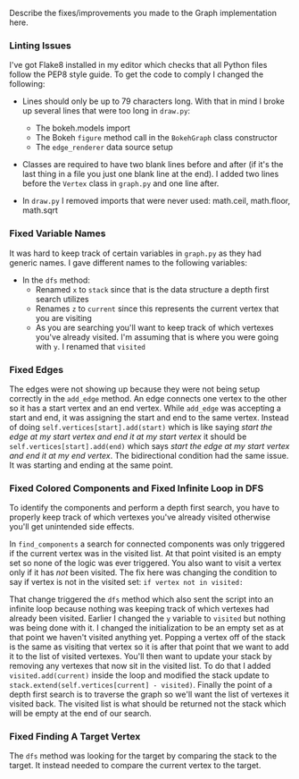 Describe the fixes/improvements you made to the Graph implementation here.

### Linting Issues
I've got Flake8 installed in my editor which checks that all Python files follow the PEP8 style guide. To get the code to comply I changed the following:

- Lines should only be up to 79 characters long. With that in mind I broke up several lines that were too long in `draw.py`:
  - The bokeh.models import
  - The Bokeh `figure` method call in the `BokehGraph` class constructor
  - The `edge_renderer` data source setup

- Classes are required to have two blank lines before and after (if it's the last thing in a file you just one blank line at the end). I added two lines before the `Vertex` class in `graph.py` and one line after.
- In `draw.py` I removed imports that were never used: math.ceil, math.floor, math.sqrt

### Fixed Variable Names
It was hard to keep track of certain variables in `graph.py` as they had generic names. I gave different names to the following variables:

- In the `dfs` method:
    - Renamed `x` to `stack` since that is the data structure a depth first search utilizes
    - Renames `z` to `current` since this represents the current vertex that you are visiting
    - As you are searching you'll want to keep track of which vertexes you've already visited. I'm assuming that is where you were going with `y`. I renamed that `visited` 

### Fixed Edges
The edges were not showing up because they were not being setup correctly in the `add_edge` method. An edge connects one vertex to the other so it has a start vertex and an end vertex. While `add_edge` was accepting a start and end, it was assigning the start and end to the same vertex. Instead of doing `self.vertices[start].add(start)` which is like saying _start the edge at my start vertex and end it at my start vertex_ it should be `self.vertices[start].add(end)` which says _start the edge at my start vertex and end it at my end vertex_. The bidirectional condition had the same issue. It was starting and ending at the same point.

### Fixed Colored Components and Fixed Infinite Loop in DFS
To identify the components and perform a depth first search, you have to properly keep track of which vertexes you've already visited otherwise you'll get unintended side effects.

In `find_components` a search for connected components was only triggered if the current vertex was in the visited list. At that point visited is an empty set so none of the logic was ever triggered. You also want to visit a vertex only if it has _not_ been visited. The fix here was changing the condition to say if vertex is not in the visited set: `if vertex not in visited:`

That change triggered the `dfs` method which also sent the script into an infinite loop because nothing was keeping track of which vertexes had already been visited. Earlier I changed the `y` variable to `visited` but nothing was being done with it. I changed the initialization to be an empty set as at that point we haven't visited anything yet. Popping a vertex off of the stack is the same as visiting that vertex so it is after that point that we want to add it to the list of visited vertexes. You'll then want to update your stack by removing any vertexes that now sit in the visited list. To do that I added `visited.add(current)` inside the loop and modified the stack update to `stack.extend(self.vertices[current] - visited)`. Finally the point of a depth first search is to traverse the graph so we'll want the list of vertexes it visited back. The visited list is what should be returned not the stack which will be empty at the end of our search.

### Fixed Finding A Target Vertex
The `dfs` method was looking for the target by comparing the stack to the target. It instead needed to compare the current vertex to the target.
